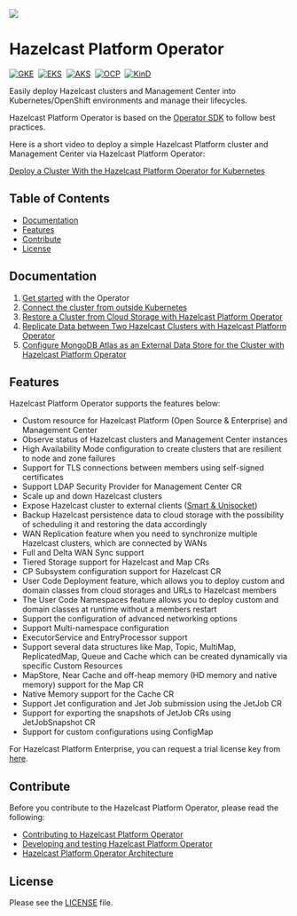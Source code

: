
<img src="https://hazelcast.com/files/brand-images/logo/hazelcast-logo.png">
<br />

# Hazelcast Platform Operator #
[![GKE](https://img.shields.io/endpoint?url=https%3A%2F%2Fgist.githubusercontent.com%2FdevOpsHelm%2Fe513bc27d500818292261e4235723e5b%2Fraw%2FGKE.json%3Fcachebust%3D1)](http://reportboard.s3-website-us-east-1.amazonaws.com/gke)&nbsp; [![EKS](https://img.shields.io/endpoint?url=https%3A%2F%2Fgist.githubusercontent.com%2FdevOpsHelm%2Fe513bc27d500818292261e4235723e5b%2Fraw%2FEKS.json%3Fcachebust%3D1)](http://reportboard.s3-website-us-east-1.amazonaws.com/eks)&nbsp; [![AKS](https://img.shields.io/endpoint?url=https%3A%2F%2Fgist.githubusercontent.com%2FdevOpsHelm%2Fe513bc27d500818292261e4235723e5b%2Fraw%2FAKS.json%3Fcachebust%3D1)](http://reportboard.s3-website-us-east-1.amazonaws.com/aks)&nbsp; [![OCP](https://img.shields.io/endpoint?url=https%3A%2F%2Fgist.githubusercontent.com%2FdevOpsHelm%2Fe513bc27d500818292261e4235723e5b%2Fraw%2FOCP.json%3Fcachebust%3D1)](http://reportboard.s3-website-us-east-1.amazonaws.com/ocp)&nbsp; [![KinD](https://img.shields.io/github/actions/workflow/status/hazelcast/hazelcast-platform-operator/pull-request.yml?label=KinD&style=flat)](http://reportboard.s3-website-us-east-1.amazonaws.com/pr)

Easily deploy Hazelcast clusters and Management Center into Kubernetes/OpenShift environments and manage their lifecycles.

Hazelcast Platform Operator is based on the [Operator SDK](https://github.com/operator-framework/operator-sdk) to follow best practices.

Here is a short video to deploy a simple Hazelcast Platform cluster and Management Center via Hazelcast Platform Operator:

[Deploy a Cluster With the Hazelcast Platform Operator for Kubernetes](https://www.youtube.com/watch?v=4cK5I74nmr4)

## Table of Contents

* [Documentation](#documentation)
* [Features](#features)
* [Contribute](#contribute)
* [License](#license)

## Documentation

1. [Get started](https://docs.hazelcast.com/operator/latest/get-started) with the Operator
2. [Connect the cluster from outside Kubernetes](https://docs.hazelcast.com/tutorials/hazelcast-platform-operator-expose-externally)
3. [Restore a Cluster from Cloud Storage with Hazelcast Platform Operator](https://docs.hazelcast.com/tutorials/hazelcast-platform-operator-external-backup-restore)
4. [Replicate Data between Two Hazelcast Clusters with Hazelcast Platform Operator](https://docs.hazelcast.com/tutorials/hazelcast-platform-operator-wan-replication)
5. [Configure MongoDB Atlas as an External Data Store for the Cluster with Hazelcast Platform Operator](https://docs.hazelcast.com/tutorials/hazelcast-platform-operator-map-store-mongodb-atlas)

## Features

Hazelcast Platform Operator supports the features below:

* Custom resource for Hazelcast Platform (Open Source & Enterprise) and Management Center
* Observe status of Hazelcast clusters and Management Center instances
* High Availability Mode configuration to create clusters that are resilient to node and zone failures
* Support for TLS connections between members using self-signed certificates
* Support LDAP Security Provider for Management Center CR
* Scale up and down Hazelcast clusters
* Expose Hazelcast cluster to external
  clients ([Smart & Unisocket](https://docs.hazelcast.com/hazelcast/latest/clients/java#java-client-operation-modes))
* Backup Hazelcast persistence data to cloud storage with the possibility of scheduling it and restoring the data accordingly
* WAN Replication feature when you need to synchronize multiple Hazelcast clusters, which are connected by WANs
* Full and Delta WAN Sync support
* Tiered Storage support for Hazelcast and Map CRs
* CP Subsystem configuration support for Hazelcast CR
* User Code Deployment feature, which allows you to deploy custom and domain classes from cloud storages and URLs to Hazelcast members
* The User Code Namespaces feature allows you to deploy custom and domain classes at runtime without a members restart
* Support the configuration of advanced networking options
* Support Multi-namespace configuration
* ExecutorService and EntryProcessor support
* Support several data structures like Map, Topic, MultiMap, ReplicatedMap, Queue and Cache which can be created dynamically via specific Custom Resources
* MapStore, Near Cache and off-heap memory (HD memory and native memory) support for the Map CR
* Native Memory support for the Cache CR
* Support Jet configuration and Jet Job submission using the JetJob CR
* Support for exporting the snapshots of JetJob CRs using JetJobSnapshot CR
* Support for custom configurations using ConfigMap

For Hazelcast Platform Enterprise, you can request a trial license key from [here](https://trialrequest.hazelcast.com).

## Contribute

Before you contribute to the Hazelcast Platform Operator, please read the following:

* [Contributing to Hazelcast Platform Operator](CONTRIBUTING.md)
* [Developing and testing Hazelcast Platform Operator](DEVELOPER.md)
* [Hazelcast Platform Operator Architecture](ARCHITECTURE_OVERVIEW.md)

## License

Please see the [LICENSE](LICENSE) file.
